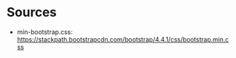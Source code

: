 # Sources

* min-bootstrap.css:
    <https://stackpath.bootstrapcdn.com/bootstrap/4.4.1/css/bootstrap.min.css>